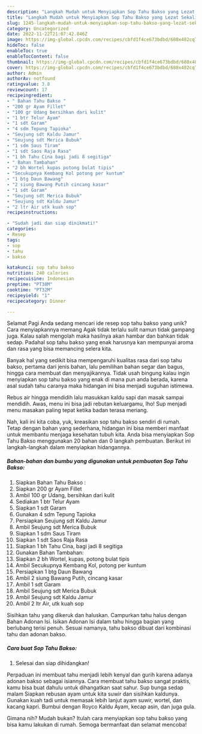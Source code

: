 ```yaml
---
description: "Langkah Mudah untuk Menyiapkan Sop Tahu Bakso yang Lezat Sekali, Lezat"
title: "Langkah Mudah untuk Menyiapkan Sop Tahu Bakso yang Lezat Sekali, Lezat"
slug: 1245-langkah-mudah-untuk-menyiapkan-sop-tahu-bakso-yang-lezat-sekali-lezat
category: Uncategorized
date: 2022-11-22T21:07:42.846Z
image: https://img-global.cpcdn.com/recipes/cbfd1f4ce673bdbd/680x482cq70/sop-tahu-bakso-foto-resep-utama.jpg
hideToc: false
enableToc: true
enableTocContent: false
thumbnail: https://img-global.cpcdn.com/recipes/cbfd1f4ce673bdbd/680x482cq70/sop-tahu-bakso-foto-resep-utama.jpg
cover: https://img-global.cpcdn.com/recipes/cbfd1f4ce673bdbd/680x482cq70/sop-tahu-bakso-foto-resep-utama.jpg
author: Admin
authorAv: notfound
ratingvalue: 3.8
reviewcount: 17
recipeingredient:
- " Bahan Tahu Bakso "
- "200 gr Ayam Fillet"
- "100 gr Udang bersihkan dari kulit"
- "1 btr Telur Ayam"
- "1 sdt Garam"
- "4 sdm Tepung Tapioka"
- "Seujung sdt Kaldu Jamur"
- "Seujung sdt Merica Bubuk"
- "1 sdm Saus Tiram"
- "1 sdt Saos Raja Rasa"
- "1 bh Tahu Cina bagi jadi 8 segitiga"
- " Bahan Tambahan"
- "2 bh Wortel kupas potong bulat tipis"
- "Secukupnya Kembang Kol potong per kuntum"
- "1 btg Daun Bawang"
- "2 siung Bawang Putih cincang kasar"
- "1 sdt Garam"
- "Seujung sdt Merica Bubuk"
- "Seujung sdt Kaldu Jamur"
- "2 ltr Air utk kuah sop"
recipeinstructions:

- "Sudah jadi dan siap dinikmati!"
categories:
- Resep
tags:
- sop
- tahu
- bakso

katakunci: sop tahu bakso 
nutrition: 240 calories
recipecuisine: Indonesian
preptime: "PT38M"
cooktime: "PT32M"
recipeyield: "1"
recipecategory: Dinner

---
```



Selamat Pagi Anda sedang mencari ide resep sop tahu bakso yang unik? Cara menyiapkannya memang Agak tidak terlalu sulit namun tidak gampang juga. Kalau salah mengolah maka hasilnya akan hambar dan bahkan tidak sedap. Padahal sop tahu bakso yang enak harusnya kan mempunyai aroma dan rasa yang bisa memancing selera kita.


Banyak hal yang sedikit bisa mempengaruhi kualitas rasa dari sop tahu bakso, pertama dari jenis bahan, lalu pemilihan bahan segar dan bagus, hingga cara membuat dan menyajikannya. Tidak usah bingung kalau ingin menyiapkan sop tahu bakso yang enak di mana pun anda berada, karena asal sudah tahu caranya maka hidangan ini bisa menjadi suguhan istimewa.

Rebus air hingga mendidih lalu masukkan kaldu sapi dan masak sampai mendidih. Awas, menu ini bisa jadi rebutan keluargamu, lho! Sup menjadi menu masakan paling tepat ketika badan terasa meriang.


Nah, kali ini kita coba, yuk, kreasikan sop tahu bakso sendiri di rumah. Tetap dengan bahan yang sederhana, hidangan ini bisa memberi manfaat untuk membantu menjaga kesehatan tubuh kita. Anda bisa menyiapkan Sop Tahu Bakso menggunakan 20 bahan dan 0 langkah pembuatan. Berikut ini langkah-langkah dalam menyiapkan hidangannya.

<!--inarticleads1-->

##### Bahan-bahan dan bumbu yang digunakan untuk pembuatan Sop Tahu Bakso:

1. Siapkan  Bahan Tahu Bakso :
1. Siapkan 200 gr Ayam Fillet
1. Ambil 100 gr Udang, bersihkan dari kulit
1. Sediakan 1 btr Telur Ayam
1. Siapkan 1 sdt Garam
1. Gunakan 4 sdm Tepung Tapioka
1. Persiapkan Seujung sdt Kaldu Jamur
1. Ambil Seujung sdt Merica Bubuk
1. Siapkan 1 sdm Saus Tiram
1. Siapkan 1 sdt Saos Raja Rasa
1. Siapkan 1 bh Tahu Cina, bagi jadi 8 segitiga
1. Gunakan  Bahan Tambahan:
1. Siapkan 2 bh Wortel, kupas, potong bulat tipis
1. Ambil Secukupnya Kembang Kol, potong per kuntum
1. Persiapkan 1 btg Daun Bawang
1. Ambil 2 siung Bawang Putih, cincang kasar
1. Ambil 1 sdt Garam
1. Ambil Seujung sdt Merica Bubuk
1. Ambil Seujung sdt Kaldu Jamur
1. Ambil 2 ltr Air, utk kuah sop


Sisihkan tahu yang dikeruk dan haluskan. Campurkan tahu halus dengan Bahan Adonan Isi. Isikan Adonan Isi dalam tahu hingga bagian yang berlubang terisi penuh. Sesuai namanya, tahu bakso dibuat dari kombinasi tahu dan adonan bakso. 

<!--inarticleads2-->

##### Cara buat Sop Tahu Bakso:


1. Selesai dan siap dihidangkan!

Perpaduan ini membuat tahu menjadi lebih kenyal dan gurih karena adanya adonan bakso sebagai isiannya. Cara membuat tahu bakso sangat praktis, kamu bisa buat dahulu untuk dihangatkan saat sahur. Sup bunga sedap malam Siapkan rebusan ayam untuk kita suwir dan sisihkan kaldunya. Gunakan kuah tadi untuk memasak lebih lanjut ayam suwir, wortel, dan kacang kapri. Bumbui dengan Royco Kaldu Ayam, kecap asin, dan juga gula. 

Gimana nih? Mudah bukan? Itulah cara menyiapkan sop tahu bakso yang bisa kamu lakukan di rumah. Semoga bermanfaat dan selamat mencoba!
